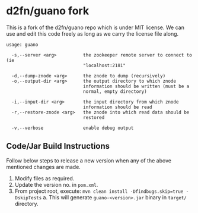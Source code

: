 # d2fn/guano fork

This is a fork of the d2fn/guano repo which is under MIT license. We can use and edit this code freely as long as we carry the license file along.

    usage: guano

      -s,--server <arg>          the zookeeper remote server to connect to (ie
                                 "localhost:2181"
                                 
      -d,--dump-znode <arg>      the znode to dump (recursively)
      -o,--output-dir <arg>      the output directory to which znode
                                 information should be written (must be a
                                 normal, empty directory)
                                 
      -i,--input-dir <arg>       the input directory from which znode
                                 information should be read
      -r,--restore-znode <arg>   the znode into which read data should be
                                 restored

      -v,--verbose               enable debug output

## Code/Jar Build Instructions
Follow below steps to release a new version when any of the above mentioned changes are made.
1. Modify files as required.
2. Update the version no. in `pom.xml`.
3. From project root, execute: `mvn clean install -Dfindbugs.skip=true -DskipTests`
  a. This will generate `guano-<version>.jar` binary in `target/` directory.
